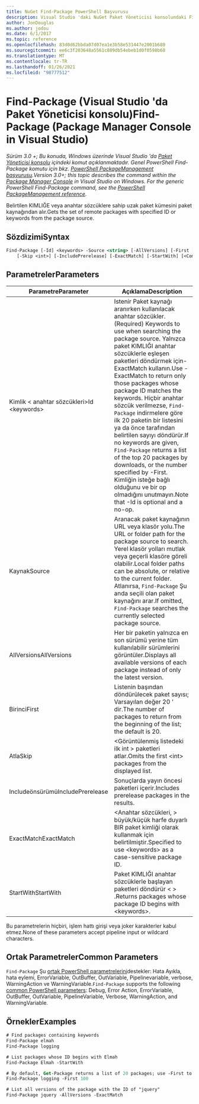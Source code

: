 ```yaml
---
title: NuGet Find-Package PowerShell Başvurusu
description: Visual Studio 'daki NuGet Paket Yöneticisi konsolundaki Find-Package PowerShell komutuna yönelik başvuru.
author: JonDouglas
ms.author: jodou
ms.date: 6/1/2017
ms.topic: reference
ms.openlocfilehash: 83d0d62bbda07d07ea1e3b58e531447e2001b680
ms.sourcegitcommit: ee6c3f203648a5561c809db54ebeb1d0f0598b68
ms.translationtype: MT
ms.contentlocale: tr-TR
ms.lasthandoff: 01/26/2021
ms.locfileid: "98777512"
---
```

# <a name="find-package-package-manager-console-in-visual-studio"></a><span data-ttu-id="eea6c-103">Find-Package (Visual Studio 'da Paket Yöneticisi konsolu)</span><span class="sxs-lookup"><span data-stu-id="eea6c-103">Find-Package (Package Manager Console in Visual Studio)</span></span>

<span data-ttu-id="eea6c-104">*Sürüm 3.0 +; Bu konuda, Windows üzerinde Visual Studio 'da [Paket Yöneticisi konsolu](../../consume-packages/install-use-packages-powershell.md) içindeki komut açıklanmaktadır. Genel PowerShell Find-Package komutu için bkz. [PowerShell PackageManagement başvurusu](/powershell/module/packagemanagement/?view=powershell-6).*</span><span class="sxs-lookup"><span data-stu-id="eea6c-104">*Version 3.0+; this topic describes the command within the [Package Manager Console](../../consume-packages/install-use-packages-powershell.md) in Visual Studio on Windows. For the generic PowerShell Find-Package command, see the [PowerShell PackageManagement reference](/powershell/module/packagemanagement/?view=powershell-6).*</span></span>

<span data-ttu-id="eea6c-105">Belirtilen KIMLIĞE veya anahtar sözcüklere sahip uzak paket kümesini paket kaynağından alır.</span><span class="sxs-lookup"><span data-stu-id="eea6c-105">Gets the set of remote packages with specified ID or keywords from the package source.</span></span>

## <a name="syntax"></a><span data-ttu-id="eea6c-106">Sözdizimi</span><span class="sxs-lookup"><span data-stu-id="eea6c-106">Syntax</span></span>

```ps
Find-Package [-Id] <keywords> -Source <string> [-AllVersions] [-First [<int>]]
    [-Skip <int>] [-IncludePrerelease] [-ExactMatch] [-StartWith] [<CommonParameters>]
```

## <a name="parameters"></a><span data-ttu-id="eea6c-107">Parametreler</span><span class="sxs-lookup"><span data-stu-id="eea6c-107">Parameters</span></span>

| <span data-ttu-id="eea6c-108">Parametre</span><span class="sxs-lookup"><span data-stu-id="eea6c-108">Parameter</span></span> | <span data-ttu-id="eea6c-109">Açıklama</span><span class="sxs-lookup"><span data-stu-id="eea6c-109">Description</span></span> |
| --- | --- |
| <span data-ttu-id="eea6c-110">Kimlik &lt; anahtar sözcükleri&gt;</span><span class="sxs-lookup"><span data-stu-id="eea6c-110">Id &lt;keywords&gt;</span></span> | <span data-ttu-id="eea6c-111">Istenir Paket kaynağı aranırken kullanılacak anahtar sözcükler.</span><span class="sxs-lookup"><span data-stu-id="eea6c-111">(Required) Keywords to use when searching the package source.</span></span> <span data-ttu-id="eea6c-112">Yalnızca paket KIMLIĞI anahtar sözcüklerle eşleşen paketleri döndürmek için-ExactMatch kullanın.</span><span class="sxs-lookup"><span data-stu-id="eea6c-112">Use -ExactMatch to return only those packages whose package ID matches the keywords.</span></span> <span data-ttu-id="eea6c-113">Hiçbir anahtar sözcük verilmezse, `Find-Package` indirmelere göre ilk 20 paketin bir listesini ya da önce tarafından belirtilen sayıyı döndürür.</span><span class="sxs-lookup"><span data-stu-id="eea6c-113">If no keywords are given, `Find-Package` returns a list of the top 20 packages by downloads, or the number specified by -First.</span></span> <span data-ttu-id="eea6c-114">Kimliğin isteğe bağlı olduğunu ve bir op olmadığını unutmayın.</span><span class="sxs-lookup"><span data-stu-id="eea6c-114">Note that -Id is optional and a no-op.</span></span> |
| <span data-ttu-id="eea6c-115">Kaynak</span><span class="sxs-lookup"><span data-stu-id="eea6c-115">Source</span></span> | <span data-ttu-id="eea6c-116">Aranacak paket kaynağının URL veya klasör yolu.</span><span class="sxs-lookup"><span data-stu-id="eea6c-116">The URL or folder path for the package source to search.</span></span> <span data-ttu-id="eea6c-117">Yerel klasör yolları mutlak veya geçerli klasöre göreli olabilir.</span><span class="sxs-lookup"><span data-stu-id="eea6c-117">Local folder paths can be absolute, or relative to the current folder.</span></span> <span data-ttu-id="eea6c-118">Atlanırsa, `Find-Package` Şu anda seçili olan paket kaynağını arar.</span><span class="sxs-lookup"><span data-stu-id="eea6c-118">If omitted, `Find-Package` searches the currently selected package source.</span></span> |
| <span data-ttu-id="eea6c-119">AllVersions</span><span class="sxs-lookup"><span data-stu-id="eea6c-119">AllVersions</span></span> | <span data-ttu-id="eea6c-120">Her bir paketin yalnızca en son sürümü yerine tüm kullanılabilir sürümlerini görüntüler.</span><span class="sxs-lookup"><span data-stu-id="eea6c-120">Displays all available versions of each package instead of only the latest version.</span></span> |
| <span data-ttu-id="eea6c-121">Birinci</span><span class="sxs-lookup"><span data-stu-id="eea6c-121">First</span></span> | <span data-ttu-id="eea6c-122">Listenin başından döndürülecek paket sayısı; Varsayılan değer 20 ' dir.</span><span class="sxs-lookup"><span data-stu-id="eea6c-122">The number of packages to return from the beginning of the list; the default is 20.</span></span> |
| <span data-ttu-id="eea6c-123">Atla</span><span class="sxs-lookup"><span data-stu-id="eea6c-123">Skip</span></span> | <span data-ttu-id="eea6c-124">&lt;Görüntülenmiş listedeki ilk int &gt; paketleri atlar.</span><span class="sxs-lookup"><span data-stu-id="eea6c-124">Omits the first &lt;int&gt; packages from the displayed list.</span></span>  |
| <span data-ttu-id="eea6c-125">Includeönsürümü</span><span class="sxs-lookup"><span data-stu-id="eea6c-125">IncludePrerelease</span></span> | <span data-ttu-id="eea6c-126">Sonuçlarda yayın öncesi paketleri içerir.</span><span class="sxs-lookup"><span data-stu-id="eea6c-126">Includes prerelease packages in the results.</span></span> |
| <span data-ttu-id="eea6c-127">ExactMatch</span><span class="sxs-lookup"><span data-stu-id="eea6c-127">ExactMatch</span></span> | <span data-ttu-id="eea6c-128">&lt;Anahtar sözcükleri, &gt; büyük/küçük harfe duyarlı BIR paket kimliği olarak kullanmak için belirtilmiştir.</span><span class="sxs-lookup"><span data-stu-id="eea6c-128">Specified to use &lt;keywords&gt; as a case-sensitive package ID.</span></span> |
| <span data-ttu-id="eea6c-129">StartWith</span><span class="sxs-lookup"><span data-stu-id="eea6c-129">StartWith</span></span> | <span data-ttu-id="eea6c-130">Paket KIMLIĞI anahtar sözcüklerle başlayan paketleri döndürür &lt; &gt; .</span><span class="sxs-lookup"><span data-stu-id="eea6c-130">Returns packages whose package ID begins with &lt;keywords&gt;.</span></span> |

<span data-ttu-id="eea6c-131">Bu parametrelerin hiçbiri, işlem hattı girişi veya joker karakterler kabul etmez.</span><span class="sxs-lookup"><span data-stu-id="eea6c-131">None of these parameters accept pipeline input or wildcard characters.</span></span>

## <a name="common-parameters"></a><span data-ttu-id="eea6c-132">Ortak Parametreler</span><span class="sxs-lookup"><span data-stu-id="eea6c-132">Common Parameters</span></span>

<span data-ttu-id="eea6c-133">`Find-Package` Şu [ortak PowerShell parametrelerini](/powershell/module/microsoft.powershell.core/about/about_commonparameters)destekler: Hata Ayıkla, hata eylemi, ErrorVariable, OutBuffer, OutVariable, Pipelinevariable, verbose, WarningAction ve WarningVariable.</span><span class="sxs-lookup"><span data-stu-id="eea6c-133">`Find-Package` supports the following [common PowerShell parameters](/powershell/module/microsoft.powershell.core/about/about_commonparameters): Debug, Error Action, ErrorVariable, OutBuffer, OutVariable, PipelineVariable, Verbose, WarningAction, and WarningVariable.</span></span>

## <a name="examples"></a><span data-ttu-id="eea6c-134">Örnekler</span><span class="sxs-lookup"><span data-stu-id="eea6c-134">Examples</span></span>

```ps
# Find packages containing keywords
Find-Package elmah
Find-Package logging

# List packages whose ID begins with Elmah
Find-Package Elmah -StartWith

# By default, Get-Package returns a list of 20 packages; use -First to show more
Find-Package logging -First 100

# List all versions of the package with the ID of "jquery"
Find-Package jquery -AllVersions -ExactMatch
```
